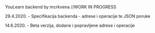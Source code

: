  YouLearn backend by mcrkvena //WORK IN PROGRESS
 
 29.4.2020. - Specifikacija backenda - adrese i operacije te JSON poruke
 
 14.6.2020. - Beta verzija, dodane i popravljene adrese i operacije

